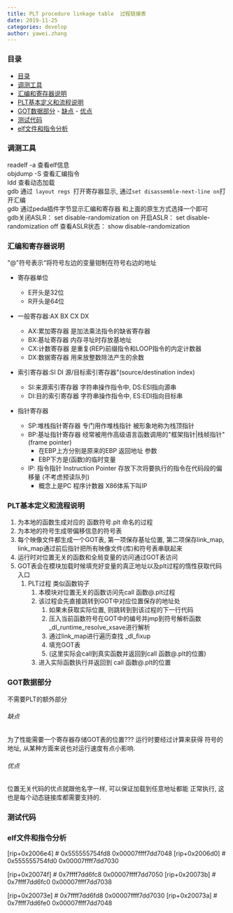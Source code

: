 ```yaml
---
title: PLT procedure linkage table  过程链接表    
date: 2019-11-25
categories: develop 
author: yawei.zhang 
---
```


### 目录  

<!-- TOC -->
- [目录](#目录)
- [调测工具](#调测工具)
- [汇编和寄存器说明](#汇编和寄存器说明)
- [PLT基本定义和流程说明](#plt基本定义和流程说明)
- [GOT数据部分](#got数据部分)
      - [缺点](#缺点)
      - [优点](#优点)
- [测试代码](#测试代码)
- [elf文件和指令分析](#elf文件和指令分析)
<!-- /TOC -->


### 调测工具   

readelf -a  查看elf信息  
objdump -S 查看汇编指令  
ldd 查看动态加载   
gdb 通过```  layout regs  ```打开寄存器显示, 通过```set disassemble-next-line on```打开汇编  
gdb 通过peda插件字节显示汇编和寄存器  和上面的原生方式选择一个即可    
gdb关闭ASLR：
set disable-randomization on
开启ASLR：
set disable-randomization off
查看ASLR状态：
show disable-randomization

<!-- more -->
### 汇编和寄存器说明  

"@"符号表示“将符号左边的变量钳制在符号右边的地址

* 寄存器单位  
  * E开头是32位  
  * R开头是64位  
  
* 一般寄存器:AX BX CX DX
  * AX:累加寄存器 是加法乘法指令的缺省寄存器
  * BX:基址寄存器 内存寻址时存放基地址
  * CX:计数寄存器 是重复(REP)前缀指令和LOOP指令的内定计数器  
  * DX:数据寄存器 用来放整数除法产生的余数  

* 索引寄存器:SI DI  源/目标索引寄存器"(source/destination index)  
  * SI:来源索引寄存器  字符串操作指令中, DS:ESI指向源串  
  * DI:目的索引寄存器  字符串操作指令中, ES:EDI指向目标串

* 指针寄存器
  * SP:堆栈指针寄存器 专门用作堆栈指针 被形象地称为栈顶指针  
  * BP:基址指针寄存器 经常被用作高级语言函数调用的"框架指针|栈帧指针"(frame pointer)  
    * 在EBP上方分别是原来的EBP 返回地址 参数  
    * EBP下方是(函数)的临时变量  
  * IP: 指令指针 Instruction Pointer 存放下次将要执行的指令在代码段的偏移量 (不考虑预读队列)  
    * 概念上是PC 程序计数器  X86体系下叫IP 


### PLT基本定义和流程说明   

1. 为本地的函数生成对应的 函数符号.plt 命名的过程  
2. 为本地的符号生成带偏移信息的符号表  
3. 每个映像文件都生成一个GOT表, 第一项保存基址位置, 第二项保存link_map, link_map通过前后指针把所有映像文件(库)和符号表串联起来   
4. 运行时对位置无关的函数和全局变量的访问通过GOT表访问   
5. GOT表会在模块加载时候填充好变量的真正地址以及plt过程的惰性获取代码入口    
   1. PLT过程 类似函数钩子 
      1. 本模块对位置无关的函数访问先call 函数@.plt过程  
      2. 该过程会先直接跳转到GOT中对应位置保存的地址处  
         1. 如果未获取实际位置, 则跳转到到该过程的下一行代码   
         2. 压入当前函数符号在GOT中的编号并jmp到符号解析函数_dl_runtime_resolve_xsave进行解析  
         3. 通过link_map进行遍历查找 _dl_fixup 
         4. 填充GOT表
         5. (这里实际会call到真实函数并返回到call 函数@.plt的位置)  
      3. 进入实际函数执行并返回到 call 函数@.plt的位置

### GOT数据部分   
不需要PLT的额外部分   

###### 缺点  
为了性能需要一个寄存器存储GOT表的位置??? 
运行时要经过计算来获得
符号的地址, 从某种方面来说也对运行速度有点小影响.  

###### 优点
位置无关代码的优点就跟他名字一样, 可以保证加载到任意地址都能
正常执行, 这也是每个动态链接库都需要支持的.

### 测试代码   

### elf文件和指令分析   
[rip+0x2006e4]        # 0x555555754fd8  0x00007ffff7dd7048
[rip+0x2006d0]        # 0x555555754fd0  0x00007ffff7dd7030

[rip+0x20074f]        # 0x7ffff7dd6fc8  0x00007ffff7dd7050
[rip+0x20073b]        # 0x7ffff7dd6fc0  0x00007ffff7dd7038


[rip+0x20073e]        # 0x7ffff7dd6fd8  0x00007ffff7dd7030
[rip+0x20073a]        # 0x7ffff7dd6fe0  0x00007ffff7dd7048


